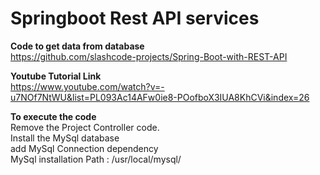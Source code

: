 # Springboot Rest API services
  
**Code to get data from database**  
https://github.com/slashcode-projects/Spring-Boot-with-REST-API
  
**Youtube Tutorial Link**  
https://www.youtube.com/watch?v=-u7NOf7NtWU&list=PL093Ac14AFw0ie8-POofboX3IUA8KhCVi&index=26
   
**To execute the code**  
Remove the Project Controller code.  
Install the MySql database  
add MySql Connection dependency  
MySql installation Path : /usr/local/mysql/   
